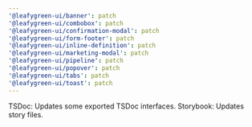 ```yaml
---
'@leafygreen-ui/banner': patch
'@leafygreen-ui/combobox': patch
'@leafygreen-ui/confirmation-modal': patch
'@leafygreen-ui/form-footer': patch
'@leafygreen-ui/inline-definition': patch
'@leafygreen-ui/marketing-modal': patch
'@leafygreen-ui/pipeline': patch
'@leafygreen-ui/popover': patch
'@leafygreen-ui/tabs': patch
'@leafygreen-ui/toast': patch
---
```


TSDoc: Updates some exported TSDoc interfaces. Storybook: Updates story files.
